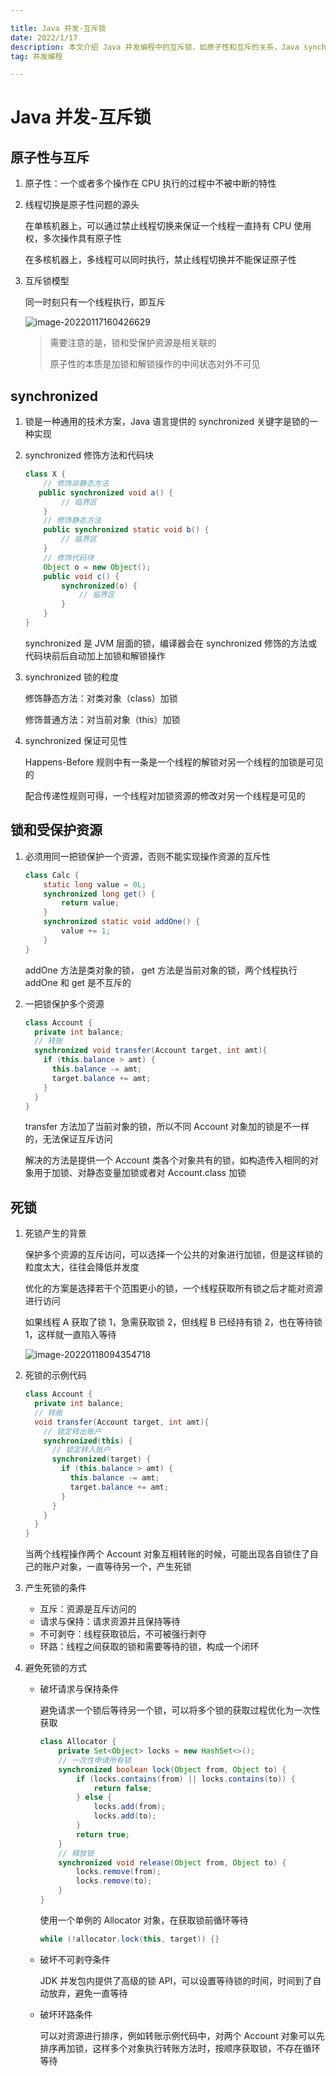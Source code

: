 ```yaml
---

title: Java 并发-互斥锁
date: 2022/1/17
description: 本文介绍 Java 并发编程中的互斥锁，如原子性和互斥的关系，Java synchronized 原语的使用，以及死锁的产生条件和如何避免死锁
tag: 并发编程

---
```


# Java 并发-互斥锁

## 原子性与互斥

1. 原子性：一个或者多个操作在 CPU 执行的过程中不被中断的特性

2. 线程切换是原子性问题的源头

   在单核机器上，可以通过禁止线程切换来保证一个线程一直持有 CPU 使用权，多次操作具有原子性

   在多核机器上，多线程可以同时执行，禁止线程切换并不能保证原子性

3. 互斥锁模型

   同一时刻只有一个线程执行，即互斥

   ![image-20220117160426629](https://pic-bed-1258841963.cos.ap-nanjing.myqcloud.com/2022/01/20220117160426629.png)

   > 需要注意的是，锁和受保护资源是相关联的
   >
   > 原子性的本质是加锁和解锁操作的中间状态对外不可见

## synchronized

1. 锁是一种通用的技术方案，Java 语言提供的 synchronized 关键字是锁的一种实现

2. synchronized 修饰方法和代码块

   ```java
   class X { 
       // 修饰非静态方法 
      public synchronized void a() { 
           // 临界区 
       } 
       // 修饰静态方法 
       public synchronized static void b() { 
           // 临界区 
       } 
       // 修饰代码块 
       Object o = new Object();
       public void c() { 
           synchronized(o) { 
               // 临界区 
           } 
       }
   }
   ```

   synchronized 是 JVM 层面的锁，编译器会在 synchronized 修饰的方法或代码块前后自动加上加锁和解锁操作

3. synchronized 锁的粒度

   修饰静态方法：对类对象（class）加锁

   修饰普通方法：对当前对象（this）加锁

4. synchronized 保证可见性

   Happens-Before 规则中有一条是一个线程的解锁对另一个线程的加锁是可见的

   配合传递性规则可得，一个线程对加锁资源的修改对另一个线程是可见的

## 锁和受保护资源

1. 必须用同一把锁保护一个资源，否则不能实现操作资源的互斥性

   ```java
   class Calc { 
       static long value = 0L; 
       synchronized long get() { 
           return value; 
       } 
       synchronized static void addOne() { 
           value += 1; 
       }
   }
   ```

   addOne 方法是类对象的锁， get 方法是当前对象的锁，两个线程执行 addOne 和 get 是不互斥的

2. 一把锁保护多个资源

   ```java
   class Account {
     private int balance;
     // 转账
     synchronized void transfer(Account target, int amt){
       if (this.balance > amt) {
         this.balance -= amt;
         target.balance += amt;
       }
     } 
   }
   ```

   transfer 方法加了当前对象的锁，所以不同 Account 对象加的锁是不一样的，无法保证互斥访问

   解决的方法是提供一个 Account  类各个对象共有的锁，如构造传入相同的对象用于加锁、对静态变量加锁或者对 Account.class 加锁

## 死锁

1. 死锁产生的背景

   保护多个资源的互斥访问，可以选择一个公共的对象进行加锁，但是这样锁的粒度太大，往往会降低并发度

   优化的方案是选择若干个范围更小的锁，一个线程获取所有锁之后才能对资源进行访问

   如果线程 A 获取了锁 1，急需获取锁 2，但线程 B 已经持有锁 2，也在等待锁 1，这样就一直陷入等待

   ![image-20220118094354718](https://pic-bed-1258841963.cos.ap-nanjing.myqcloud.com/2022/01/20220118094357799.png)

2. 死锁的示例代码

   ```java
   class Account {
     private int balance;
     // 转账
     void transfer(Account target, int amt){
       // 锁定转出账户
       synchronized(this) {              
         // 锁定转入账户
         synchronized(target) {           
           if (this.balance > amt) {
             this.balance -= amt;
             target.balance += amt;
           }
         }
       }
     } 
   }
   ```

   当两个线程操作两个 Account 对象互相转账的时候，可能出现各自锁住了自己的账户对象，一直等待另一个，产生死锁

3. 产生死锁的条件
   - 互斥：资源是互斥访问的
   - 请求与保持：请求资源并且保持等待
   - 不可剥夺：线程获取锁后，不可被强行剥夺
   - 环路：线程之间获取的锁和需要等待的锁，构成一个闭环

4. 避免死锁的方式

   - 破坏请求与保持条件

     避免请求一个锁后等待另一个锁，可以将多个锁的获取过程优化为一次性获取

     ```java
     class Allocator {
         private Set<Object> locks = new HashSet<>();
         // 一次性申请所有锁
         synchronized boolean lock(Object from, Object to) {
             if (locks.contains(from) || locks.contains(to)) {
                 return false;
             } else {
                 locks.add(from);
                 locks.add(to);
             }
             return true;
         }
         // 释放锁
         synchronized void release(Object from, Object to) {
             locks.remove(from);
             locks.remove(to);
         }
     }
     ```

     使用一个单例的 Allocator 对象，在获取锁前循环等待

     ```java
     while (!allocator.lock(this, target)) {}
     ```

   - 破坏不可剥夺条件

     JDK 并发包内提供了高级的锁 API，可以设置等待锁的时间，时间到了自动放弃，避免一直等待

   - 破坏环路条件

     可以对资源进行排序，例如转账示例代码中，对两个 Account 对象可以先排序再加锁，这样多个对象执行转账方法时，按顺序获取锁，不存在循环等待

     

